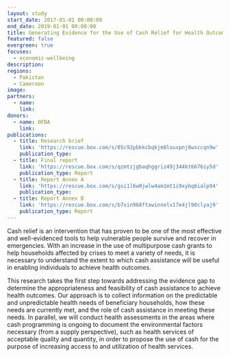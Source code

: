 ```yaml
---
layout: study
start_date: 2017-01-01 00:00:00
end_date: 2019-01-01 00:00:00
title: Generating Evidence for the Use of Cash Relief for Health Outcomes
featured: false
evergreen: true
focuses:
  - economic-wellbeing
description:
regions:
  - Pakistan
  - Cameroon
image:
partners:
  - name:
    link:
donors:
  - name: OFDA
    link:
publications:
  - title: Research brief
    link: 'https://rescue.box.com/s/05c92pbkkcbqkjm8louxpnj8wsccqn9w'
    publication_type:
  - title: Final report
    link: 'https://rescue.box.com/s/qzmtzjgbaqhggriz49j344kt6676iy5d'
    publication_type: Report
  - title: Report Annex A
    link: 'https://rescue.box.com/s/gsi1l6w0jwlw4am1mt1i9xybq6ialp94'
    publication_type:
  - title: Report Annex B
    link: 'https://rescue.box.com/s/b7vin968ftawinnelv17e4jl90clyaj9'
    publication_type: Report
---
```


Cash relief is an intervention that has proven to be one of the most effective and well-evidenced tools to help vulnerable people survive and recover in emergencies. With an increase in the use of multipurpose cash grants to help households affected by crises to meet a variety of needs, it is necessary to understand the extent to which cash assistance will be useful in enabling individuals to achieve health outcomes.&nbsp;

This research takes the first step towards addressing the evidence gap to determine the appropriateness and feasibility of cash assistance to achieve health outcomes. Our approach is to collect information on the predictable and unpredictable health needs of beneficiary households, how these needs are currently met, and the role of cash assistance in meeting these needs. In parallel, we will conduct health assessments in the areas where cash programming is ongoing to document the environmental factors necessary (from a supply perspective), such as health services of acceptable quality and quantity, in order to propose the use of cash for the purpose of increasing access to and utilization of health services.&nbsp;
